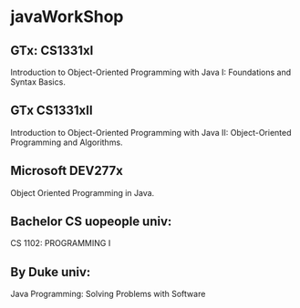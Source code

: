 # javaWorkShop

## GTx: CS1331xI
Introduction to Object-Oriented Programming with Java I: Foundations and Syntax Basics.

## GTx CS1331xII
Introduction to Object-Oriented Programming with Java II: Object-Oriented Programming and Algorithms.

## Microsoft DEV277x
Object Oriented Programming in Java.

## Bachelor CS uopeople univ:
CS 1102: PROGRAMMING I

## By Duke univ:
Java Programming: Solving Problems with Software









